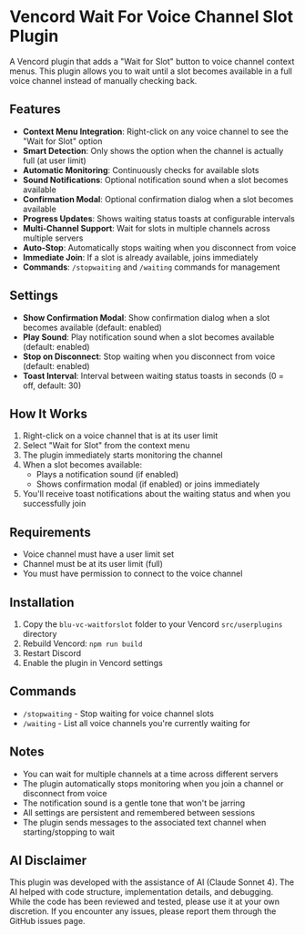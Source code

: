 # Vencord Wait For Voice Channel Slot Plugin

A Vencord plugin that adds a "Wait for Slot" button to voice channel context menus. This plugin allows you to wait until a slot becomes available in a full voice channel instead of manually checking back.

## Features

- **Context Menu Integration**: Right-click on any voice channel to see the "Wait for Slot" option
- **Smart Detection**: Only shows the option when the channel is actually full (at user limit)
- **Automatic Monitoring**: Continuously checks for available slots
- **Sound Notifications**: Optional notification sound when a slot becomes available
- **Confirmation Modal**: Optional confirmation dialog when a slot becomes available
- **Progress Updates**: Shows waiting status toasts at configurable intervals
- **Multi-Channel Support**: Wait for slots in multiple channels across multiple servers
- **Auto-Stop**: Automatically stops waiting when you disconnect from voice
- **Immediate Join**: If a slot is already available, joins immediately
- **Commands**: `/stopwaiting` and `/waiting` commands for management

## Settings

- **Show Confirmation Modal**: Show confirmation dialog when a slot becomes available (default: enabled)
- **Play Sound**: Play notification sound when a slot becomes available (default: enabled)
- **Stop on Disconnect**: Stop waiting when you disconnect from voice (default: enabled)
- **Toast Interval**: Interval between waiting status toasts in seconds (0 = off, default: 30)

## How It Works

1. Right-click on a voice channel that is at its user limit
2. Select "Wait for Slot" from the context menu
3. The plugin immediately starts monitoring the channel
4. When a slot becomes available:
   - Plays a notification sound (if enabled)
   - Shows confirmation modal (if enabled) or joins immediately
5. You'll receive toast notifications about the waiting status and when you successfully join

## Requirements

- Voice channel must have a user limit set
- Channel must be at its user limit (full)
- You must have permission to connect to the voice channel

## Installation

1. Copy the `blu-vc-waitforslot` folder to your Vencord `src/userplugins` directory
2. Rebuild Vencord: `npm run build`
3. Restart Discord
4. Enable the plugin in Vencord settings

## Commands

- `/stopwaiting` - Stop waiting for voice channel slots
- `/waiting` - List all voice channels you're currently waiting for

## Notes

- You can wait for multiple channels at a time across different servers
- The plugin automatically stops monitoring when you join a channel or disconnect from voice
- The notification sound is a gentle tone that won't be jarring
- All settings are persistent and remembered between sessions
- The plugin sends messages to the associated text channel when starting/stopping to wait

## AI Disclaimer

This plugin was developed with the assistance of AI (Claude Sonnet 4). The AI helped with code structure, implementation details, and debugging. While the code has been reviewed and tested, please use it at your own discretion. If you encounter any issues, please report them through the GitHub issues page.
